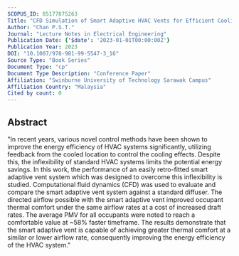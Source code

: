 ```yaml
---
SCOPUS_ID: 85177875263
Title: "CFD Simulation of Smart Adaptive HVAC Vents for Efficient Cooling in Buildings"
Author: "Chan P.S.T."
Journal: "Lecture Notes in Electrical Engineering"
Publication Date: {'$date': '2023-01-01T00:00:00Z'}
Publication Year: 2023
DOI: "10.1007/978-981-99-5547-3_16"
Source Type: "Book Series"
Document Type: "cp"
Document Type Description: "Conference Paper"
Affiliation: "Swinburne University of Technology Sarawak Campus"
Affiliation Country: "Malaysia"
Cited by count: 0
---
```


## Abstract
"In recent years, various novel control methods have been shown to improve the energy efficiency of HVAC systems significantly, utilizing feedback from the cooled location to control the cooling effects. Despite this, the inflexibility of standard HVAC systems limits the potential energy savings. In this work, the performance of an easily retro-fitted smart adaptive vent system which was designed to overcome this inflexibility is studied. Computational fluid dynamics (CFD) was used to evaluate and compare the smart adaptive vent system against a standard diffuser. The directed airflow possible with the smart adaptive vent improved occupant thermal comfort under the same airflow rates at a cost of increased draft rates. The average PMV for all occupants were noted to reach a comfortable value at ~58% faster timeframe. The results demonstrate that the smart adaptive vent is capable of achieving greater thermal comfort at a similar or lower airflow rate, consequently improving the energy efficiency of the HVAC system."
